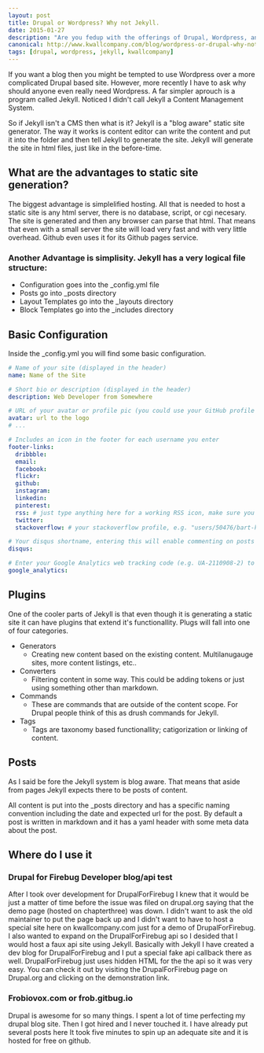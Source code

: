 ```yaml
---
layout: post
title: Drupal or Wordpress? Why not Jekyll.
date: 2015-01-27
description: "Are you fedup with the offerings of Drupal, Wordpress, and other big CMS's? Then maybe a return to roots is in order. Let look at Jekyll"
canonical: http://www.kwallcompany.com/blog/wordpress-or-drupal-why-not-jekyll
tags: [drupal, wordpress, jekyll, kwallcompany]
---
```

If you want a blog then you might be tempted to use Wordpress over a more complicated Drupal based site. However, more recently I have to ask why should anyone even really need Wordpress. A far simpler aprouch is a program called Jekyll. Noticed I didn't call Jekyll a Content Management System.

So if Jekyll isn't a CMS then what is it? Jekyll is a "blog aware" static site generator. The way it works is content editor can write the content and put it into the folder and then tell Jekyll to generate the site. Jekyll will generate the site in html files, just like in the before-time.

## What are the advantages to static site generation?

The biggest advantage is simplelified hosting. All that is needed to host a static site is any html server, there is no database, script, or cgi necesary. The site is generated and then any browser can parse that html. That means that even with a small server the site will load very fast and with very little overhead. Github even uses it for its Github pages service.

### Another Advantage is simplisity. Jekyll has a very logical file structure:
 - Configuration goes into the _config.yml file
 - Posts go into _posts directory
 - Layout Templates go into the _layouts directory
 - Block Templates go into the _includes directory

## Basic Configuration

Inside the _config.yml you will find some basic configuration.

```yaml
# Name of your site (displayed in the header)
name: Name of the Site

# Short bio or description (displayed in the header)
description: Web Developer from Somewhere

# URL of your avatar or profile pic (you could use your GitHub profile pic)
avatar: url to the logo
# ...

# Includes an icon in the footer for each username you enter
footer-links:
  dribbble:
  email:
  facebook:
  flickr:
  github:
  instagram:
  linkedin:
  pinterest:
  rss: # just type anything here for a working RSS icon, make sure you set the "url" above!
  twitter:
  stackoverflow: # your stackoverflow profile, e.g. "users/50476/bart-kiers"

# Your disqus shortname, entering this will enable commenting on posts
disqus:

# Enter your Google Analytics web tracking code (e.g. UA-2110908-2) to activate tracking
google_analytics:
```

## Plugins

One of the cooler parts of Jekyll is that even though it is generating a static site it can have plugins that extend it's functionallity. Plugs will fall into one of four categories.

 - Generators
   - Creating new content based on the existing content. Multilanugauge sites, more content listings, etc..
 - Converters
   - Filtering content in some way. This could be adding tokens or just using something other than markdown.
 - Commands
   - These are commands that are outside of the content scope. For Drupal people think of this as drush commands for Jekyll.
 - Tags
   - Tags are taxonomy based functionallity; catigorization or linking of content.

## Posts
As I said be fore the Jekyll system is blog aware. That means that aside from pages Jekyll expects there to be posts of content.

All content is put into the _posts directory and has a specific naming convention including the date and expected url for the post. By default a post is written in markdown and it has a yaml header with some meta data about the post.

## Where do I use it

### Drupal for Firebug Developer blog/api test

After I took over development for DrupalForFirebug I knew that it would be just a matter of time before the issue was filed on drupal.org saying that the demo page (hosted on chapterthree) was down. I didn't want to ask the old maintainer to put the page back up and I didn't want to have to host a special site here on kwallcompany.com just for a demo of DrupalForFirebug. I also wanted to expand on the DrupalForFirebug api so I desided that I would host a faux api site using Jekyll. Basically with Jekyll I have created a dev blog for DrupalForFirebug and I put a special fake api callback there as well. DrupalForFirebug just uses hidden HTML for the the api so it was very easy. You can check it out by visiting the DrupalForFirebug page on Drupal.org and clicking on the demonstration link.

### Frobiovox.com or frob.gitbug.io

Drupal is awesome for so many things. I spent a lot of time perfecting my drupal blog site. Then I got hired and I never touched it. I have already put several posts here It took five minutes to spin up an adequate site and it is hosted for free on github.
